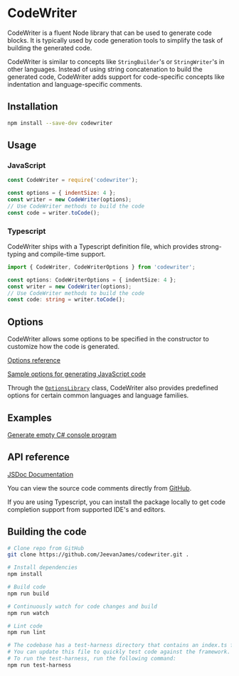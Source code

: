 # CodeWriter
CodeWriter is a fluent Node library that can be used to generate code blocks. It is typically used by code generation tools to simplify the task of building the generated code.

CodeWriter is similar to concepts like `StringBuilder`'s or `StringWriter`'s in other languages. Instead of using string concatenation to build the generated code, CodeWriter adds support for code-specific concepts like indentation and language-specific comments.

## Installation
```sh
npm install --save-dev codewriter
```

## Usage

### JavaScript
```js
const CodeWriter = require('codewriter');

const options = { indentSize: 4 };
const writer = new CodeWriter(options);
// Use CodeWriter methods to build the code
const code = writer.toCode();
```

### Typescript
CodeWriter ships with a Typescript definition file, which provides strong-typing and compile-time support.
```ts
import { CodeWriter, CodeWriterOptions } from 'codewriter';

const options: CodeWriterOptions = { indentSize: 4 };
const writer = new CodeWriter(options);
// Use CodeWriter methods to build the code
const code: string = writer.toCode();
```

## Options
CodeWriter allows some options to be specified in the constructor to customize how the code is generated.

[Options reference](docs/options.md)

[Sample options for generating JavaScript code](docs/options-example.md)

Through the [`OptionsLibrary`](docs/options-library.md) class, CodeWriter also provides predefined options for certain common languages and language families.

## Examples
[Generate empty C# console program](docs/example-csharp-empty-console.md)

## API reference
[JSDoc Documentation](docs/API.md)

You can view the source code comments directly from [GitHub](https://github.com/JeevanJames/codewriter/blob/master/src/index.ts).

If you are using Typescript, you can install the package locally to get code completion support from supported IDE's and editors.

## Building the code
```sh
# Clone repo from GitHub
git clone https://github.com/JeevanJames/codewriter.git .

# Install dependencies
npm install

# Build code
npm run build

# Continuously watch for code changes and build
npm run watch

# Lint code
npm run lint

# The codebase has a test-harness directory that contains an index.ts file.
# You can update this file to quickly test code against the framework.
# To run the test-harness, run the following command:
npm run test-harness
```
